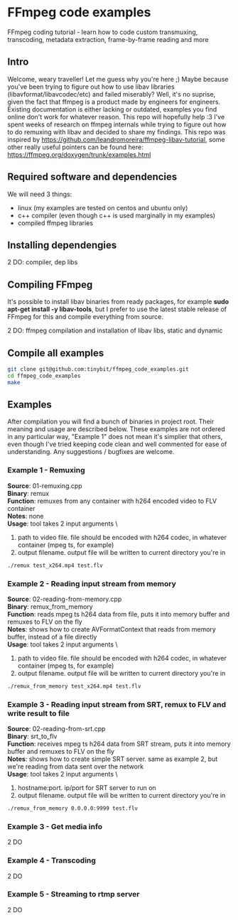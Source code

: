 # FFmpeg code examples
FFmpeg coding tutorial - learn how to code custom transmuxing, transcoding, metadata extraction, frame-by-frame reading and more

## Intro
Welcome, weary traveller! Let me guess why you're here ;) Maybe because you've been trying to figure out how to use libav libraries (libavformat/libavcodec/etc) and failed miserably? Well, it's no suprise, given the fact that ffmpeg is a product made by engineers for engineers. Existing documentation is either lacking or outdated, examples you find online don't work for whatever reason. This repo will hopefully help :3 I've spent weeks of research on ffmpeg internals while trying to figure out how to do remuxing with libav and decided to share my findings. This repo was inspired by https://github.com/leandromoreira/ffmpeg-libav-tutorial, some other really useful pointers can be found here: https://ffmpeg.org/doxygen/trunk/examples.html

## Required software and dependencies
We will need 3 things:
- linux (my examples are tested on centos and ubuntu only)
- c++ compiler (even though c++ is used marginally in my examples)
- compiled ffmpeg libraries

## Installing dependengies
2 DO: compiler, dep libs

## Compiling FFmpeg
It's possible to install libav binaries from ready packages, for example **sudo apt-get install -y libav-tools**, but I prefer to use the latest stable release of FFmpeg for this and compile everything from source.

2 DO: ffmpeg compilation and installation of libav libs, static and dynamic

## Compile all examples
```bash
git clone git@github.com:tinybit/ffmpeg_code_examples.git
cd ffmpeg_code_examples
make
```

## Examples
After compilation you will find a bunch of binaries in project root. Their meaning and usage are described below.
These examples are not ordered in any particular way, "Example 1" does not mean it's simplier that others, even though I've tried keeping code clean and well commented for ease of understanding. Any suggestions / bugfixes are welcome.

### Example 1 - Remuxing
**Source**: 01-remuxing.cpp \
**Binary**: remux \
**Function**: remuxes from any container with h264 encoded video to FLV container \
**Notes**: none \
**Usage**: tool takes 2 input arguments \
1) path to video file. file should be encoded with h264 codec, in whatever container (mpeg ts, for example)
2) output filename. output file will be written to current directory you're in
```bash
./remux test_x264.mp4 test.flv
```

### Example 2 - Reading input stream from memory
**Source**: 02-reading-from-memory.cpp \
**Binary**: remux_from_memory \
**Function**: reads mpeg ts h264 data from file, puts it into memory buffer and remuxes to FLV on the fly \
**Notes**: shows how to create AVFormatContext that reads from memory buffer, instead of a file directly \
**Usage**: tool takes 2 input arguments \
1) path to video file. file should be encoded with h264 codec, in whatever container (mpeg ts, for example)
2) output filename. output file will be written to current directory you're in

```bash
./remux_from_memory test_x264.mp4 test.flv
```

### Example 3 - Reading input stream from SRT, remux to FLV and write result to file
**Source**: 02-reading-from-srt.cpp \
**Binary**: srt_to_flv \
**Function**: receives mpeg ts h264 data from SRT stream, puts it into memory buffer and remuxes to FLV on the fly \
**Notes**: shows how to create simple SRT server. same as example 2, but we're reading from data sent over the network \
**Usage**: tool takes 2 input arguments \
1) hostname:port. ip/port for SRT server to run on
2) output filename. output file will be written to current directory you're in

```bash
./remux_from_memory 0.0.0.0:9999 test.flv
```

### Example 3 - Get media info
2 DO

### Example 4 - Transcoding
2 DO

### Example 5 - Streaming to rtmp server
2 DO
